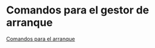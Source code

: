 # Comandos para el gestor de arranque

<a href="https://github.com/Rafael2026/operating_systems_in_spanish/blob/main/comandos_b%C3%A1sicos/gestor_arranque/comandos_arranque.pdf">
  <p>Comandos para el arranque</p>
</a>
